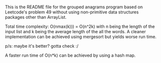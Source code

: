 This is the README file for the grouped anagrams program based on Leetcode's problem 49 without using non-primitive data structures packages other than ArrayList. 

Total time complexity: O(nmax(k))) = O(n^2k) with n being the length of the input list and k being the average length of the all the words.
A cleaner implementation can be achieved using mergesort but yields worse run time. 

p/s: maybe it's better? gotta check :/

A faster run time of O(n*k) can be achieved by using a hash map.
